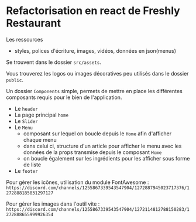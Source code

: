 # Refactorisation en react de Freshly Restaurant

Les ressources
- styles, polices d'écriture, images, vidéos, données en json(menus)

Se trouvent dans le dossier `src/assets`.

Vous trouverez les logos ou images décoratives peu utilisés dans le dossier `public`.

Un dossier `Components` simple, permets de mettre en place les différentes composants requis pour le bien de l'application.

- Le `header`
- La page principal `home`
- Le `Slider`
- Le `Menu`
  - composant sur lequel on boucle depuis le `Home` afin d'afficher chaque menu
  - dans celui ci, structure d'un article pour afficher le menu avec les données de la props transmise depuis le composant `Home`
  - on boucle également sur les ingrédients pour les afficher sous forme de liste
- Le `footer`

Pour gérer les icônes, utilisation du module FontAwesome :
`https://discord.com/channels/1255867339543547904/1272887945023717376/1272888185831297127`


Pour gérer les images dans l'outil vite :
`https://discord.com/channels/1255867339543547904/1272114812788150283/1272888655999926354`